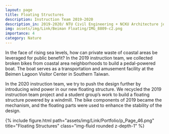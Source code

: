 ```yaml
---
layout: page
title: Floating Structures
description: Instruction Team 2019-2020
description_in: 2019-2020/ NTU Civil Engineering + NCKU Architecture joint workshop <br> Instruction team&#58; Hervé Capart, Shih-Hung Yang, Fu Leung Lien <br> Role&#58; Teaching Assistant, digital modeling and simulation, collaborate on <br> design and fabrication in the instruction team
img: assets/img/Link/Beiman Floating/IMG_8809-c2.png
importance: 4
category: Nature
---
```


In the face of rising sea levels, how can private waste of coastal areas be leveraged for public benefit? In the
2019 instruction team, we collected broken bikes from coastal area neighborhoods to build a pedal-powered
boat. The boat serves as a transportation and amusement facility at the Beimen Lagoon Visitor Center in
Southern Taiwan.

In the 2020 instruction team, we try to push the design further by introducing wind
power in our new floating structure. We recycled the 2019 instruction team project
and a student group’s work to build a floating structure powered by a windmill. The
bike components of 2019 became the mechanism, and the floating parts were used
to enhance the stability of the design.



<div class="row">
    <div class="col-sm mt-3 mt-md-0">
        {% include figure.html path="assets/img/Link/Portfolio/p_Page_46.png" title="Floating Structures" class="img-fluid rounded z-depth-1" %}
    </div>
</div>


